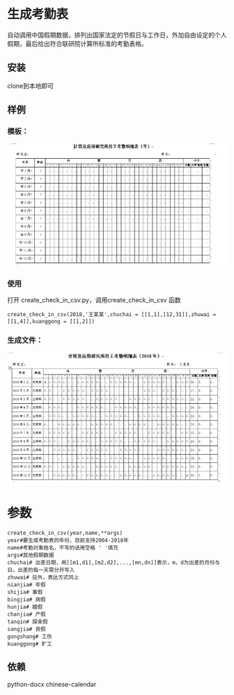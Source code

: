 # 生成考勤表
自动调用中国假期数据，排列出国家法定的节假日与工作日，外加自由设定的个人假期，最后给出符合联研院计算所标准的考勤表格。
## 安装
clone到本地即可

## 样例

### 模板：
![模板](https://github.com/4thfever/csv_for_check_in/blob/master/pics/example1.PNG)

### 使用
打开 create_check_in_csv.py，调用create_check_in_csv 函数
```
create_check_in_csv(2018,'王某某',chuchai = [[1,1],[12,31]],zhuwai = [[1,4]],kuanggong = [[1,2]])
```

### 生成文件：
![生成文件](https://github.com/4thfever/csv_for_check_in/blob/master/pics/example2.PNG)

# 参数

```
create_check_in_csv(year,name,**args)
year#要生成考勤表的年份，目前支持2004-2018年
name#考勤对象姓名，不写的话用空格 ' '填充
args#其他假期数据
chuchai# 出差日期，用[[m1,d1],[m2,d2],...,[mn,dn]]表示，m，d为出差的月份与日。出差的每一天需分开写入
zhuwai# 驻外，表达方式同上
nianjia# 年假
shijia# 事假
bingjia# 病假
hunjia# 婚假
chanjia# 产假
tanqin# 探亲假
sangjia# 丧假
gongshang# 工伤
kuanggong# 旷工
```
## 依赖
python-docx
chinese-calendar
